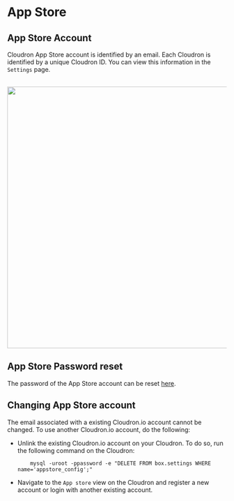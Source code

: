 # App Store

## App Store Account

Cloudron App Store account is identified by an email. Each Cloudron is identified by a unique Cloudron ID. You can
view this information in the `Settings` page.

<br/>

<center>
<img src="../img/cloudron-account.png" class="shadow" width="600px">
</center>

## App Store Password reset

The password of the App Store account can be reset <a href="https://cloudron.io/passwordreset.html" target="_blank">here</a>.

## Changing App Store account

The email associated with a existing Cloudron.io account cannot be changed. To use another Cloudron.io account,
do the following:

* Unlink the existing Cloudron.io account on your Cloudron. To do so, run the following command on the Cloudron:

    ```
        mysql -uroot -ppassword -e "DELETE FROM box.settings WHERE name='appstore_config';"
    ```

* Navigate to the `App store` view on the Cloudron and register a new account or login
with another existing account.

